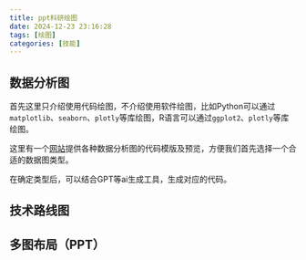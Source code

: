 ```yaml
---
title: ppt科研绘图
date: 2024-12-23 23:16:28
tags: [绘图]
categories: [技能]
---
```


## 数据分析图
首先这里只介绍使用代码绘图，不介绍使用软件绘图，比如Python可以通过`matplotlib`、`seaborn`、`plotly`等库绘图，R语言可以通过`ggplot2`、`plotly`等库绘图。

这里有一个[网站](https://www.data-to-viz.com/)提供各种数据分析图的代码模版及预览，方便我们首先选择一个合适的数据图类型。

在确定类型后，可以结合GPT等ai生成工具，生成对应的代码。



## 技术路线图

## 多图布局（PPT）
